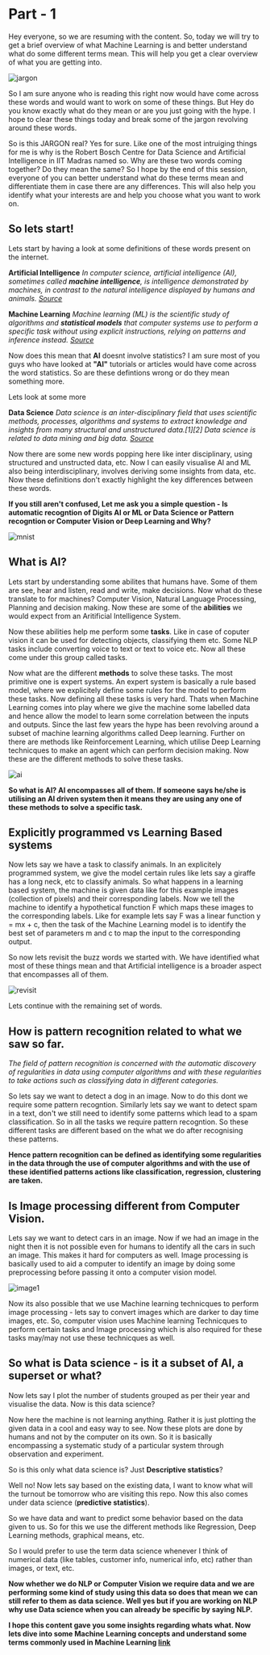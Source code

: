 # Part - 1

Hey everyone, so we are resuming with the content. So, today we will try to get a brief overview of what Machine Learning is and better understand what do some different terms mean. This will help you get a clear overview of what you are getting into.

![jargon](images/jargon.png)

So I am sure anyone who is reading this right now would have come across these words and would want to work on some of these things. But Hey do you know exactly what do they mean or are you just going with the hype. I hope to clear these things today and break some of the jargon revolving around these words. 

So is this JARGON real? Yes for sure. Like one of the most intruiging things for me is why is the Robert Bosch Centre for Data Science and Artificial Intelligence in IIT Madras named so. Why are these two words coming together? Do they mean the same? So I hope by the end of this session, everyone of you can better understand what do these terms mean and differentiate them in case there are any differences. This will also help you identify what your interests are and help you choose what you want to work on. 

## So lets start!

Lets start by having a look at some definitions of these words present on the internet.

**Artificial Intelligence**
*In computer science, artificial intelligence (AI), sometimes called **machine intelligence**, is intelligence demonstrated by machines, in contrast to the natural intelligence displayed by humans and animals. [Source](https://en.wikipedia.org/wiki/Artificial_intelligence)*

**Machine Learning**
*Machine learning (ML) is the scientific study of algorithms and **statistical models** that computer systems use to perform a specific task without using explicit instructions, relying on patterns and inference instead. [Source](https://en.wikipedia.org/wiki/Machine_learning)*

Now does this mean that **AI** doesnt involve statistics? I am sure most of you guys who have looked at **"AI"** tutorials or articles would have come across the word statistics. So are these defintions wrong or do they mean something more.

Lets look at some more

**Data Science**
*Data science is an inter-disciplinary field that uses scientific methods, processes, algorithms and systems to extract knowledge and insights from many structural and unstructured data.[1][2] Data science is related to data mining and big data. [Source](https://en.wikipedia.org/wiki/Data_science)*

Now there are some new words popping here like inter disciplinary, using structured and unstructed data, etc. Now I can easily visualise AI and ML also being interdisciplinary, involves deriving some insights from data, etc. Now these definitions don't exactly highlight the key differences between these words.

**If you still aren't confused, Let me ask you a simple question - Is automatic recogntion of Digits AI or ML or Data Science or Pattern recogntion or Computer Vision or Deep Learning and Why?**

![mnist](images/mnist.png)

## What is AI?

Lets start by understanding some abilites that humans have. Some of them are see, hear and listen, read and write, make decisions. Now what do these translate to for machines? Computer Vision, Natural Language Processing, Planning and decision making. Now these are some of the **abilities** we would expect from an Aritificial Intelligence System.  

Now these abilities help me perform some **tasks**. Like in case of coputer vision it can be used for detecting objects, classifying them etc. Some NLP tasks include converting voice to text or text to voice etc. Now all these come under this group called tasks.

Now what are the different **methods** to solve these tasks. The most primitive one is expert systems. An expert system is basically a rule based model, where we explicitely define some rules for the model to perform these tasks. Now defining all these tasks is very hard. Thats when Machine Learning comes into play where we give the machine some labelled data and hence allow the model to learn some correlation between the inputs and outputs. Since the last few years the hype has been revolving around a subset of machine learning algorithms called Deep learning. Further on there are methods like Reinforcement Learning, which utilise Deep Learning technicques to make an agent which can perform decision making. Now these are the different methods to solve these tasks. 

![ai](images/ai.png)

**So what is AI? AI encompasses all of them. If someone says he/she is utilising an AI driven system then it means they are using any one of these methods to solve a specific task.**

## Explicitly programmed vs Learning Based systems

Now lets say we have a task to classify animals. In an explicitely programmed system, we give the model certain rules like lets say a giraffe has a long neck, etc to classify animals. So what happens in a learning based system, the machine is given data like for this example images (collection of pixels) and their corresponding labels. Now we tell the machine to identify a hypothetical function F which maps these images to the corresponding labels. Like for example lets say F was a linear function y = mx + c, then the task of the Machine Learning model is to identify the best set of parameters m and c to map the input to the corresponding output. 

So now lets revisit the buzz words we started with. We have identified what most of these things mean and that Artificial intelligence is a broader aspect that encompasses all of them.

![revisit](images/revisit.png)

Lets continue with the remaining set of words.

## How is pattern recognition related to what we saw so far.

*The field of pattern recognition is concerned with the automatic discovery of regularities in data using computer algorithms and with these regularities to take actions such as classifying data in different categories.*

So lets say we want to detect a dog in an image. Now to do this dont we require some pattern recogntion. Similarly lets say we want to detect spam in a text, don't we still need to identify some patterns which lead to a spam classification. So in all the tasks we require pattern recogntion. So these different tasks are different based on the what we do after recognising these patterns. 

**Hence pattern recognition can be defined as identifying some regularities in the data through the use of computer algorithms and with the use of these identified patterns actions like classification, regression, clustering are taken.**

## Is Image processing different from Computer Vision. 

Lets say we want to detect cars in an image. Now if we had an image in the night then it is not possible even for humans to identify all the cars in such an image. This makes it hard for computers as well. Image processing is basically used to aid a computer to identify an image by doing some preprocessing before passing it onto a computer vision model. 

![image1](images/imageprocessing.png)

Now its also possible that we use Machine learning technicques to perform image processing - lets say to convert images which are darker to day time images, etc. So, computer vision uses Machine learning Technicques to perform certain tasks and Image processing which is also required for these tasks may/may not use these technicques as well.

## So what is Data science - is it a subset of AI, a superset or what?

Now lets say I plot the number of students grouped as per their year and visualise the data. Now is this data science?

Now here the machine is not learning anything. Rather it is just plotting the given data in a cool and easy way to see. Now these plots are done by humans and not by the computer on its own. So it is basically encompassing a systematic study of a particular system through observation and experiment.

So is this only what data science is? Just **Descriptive statistics**?

Well no! Now lets say based on the existing data, I want to know what will the turnout be tomorrow who are visiting this repo. Now this also comes under data science (**predictive statistics**).

So we have data and want to predict some behavior based on the data given to us. So for this we use the different methods like Regression, Deep Learning methods, graphical means, etc.

So I would prefer to use the term data science whenever I think of numerical data (like tables, customer info, numerical info, etc) rather than images, or text, etc.

**Now whether we do NLP or Computer Vision we require data and we are performing some kind of study using this data so does that mean we can still refer to them as data science. Well yes but if you are working on NLP why use Data science when you can already be specific by saying NLP.**

**I hope this content gave you some insights regarding whats what. Now lets dive into some Machine Learning concepts and understand some terms commonly used in Machine Learning [link](PART2.md)**











